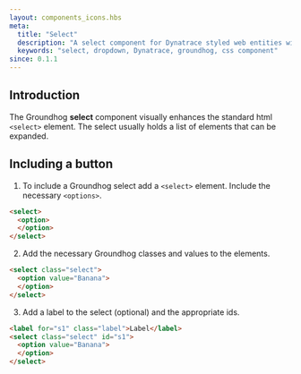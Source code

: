 ```yaml
---
layout: components_icons.hbs
meta:
  title: "Select"
  description: "A select component for Dynatrace styled web entities with css and markup examples."
  keywords: "select, dropdown, Dynatrace, groundhog, css component"
since: 0.1.1
---
```



## Introduction
The Groundhog **select** component visually enhances the standard html `<select>` element. The select usually holds a list of elements that can be expanded.


## Including a button
1. To include a Groundhog select add a `<select>` element. Include the necessary `<options>`.
```html
<select>
  <option>
  </option>
</select>
```
2. Add the necessary Groundhog classes and values to the elements.
```html
<select class="select">
  <option value="Banana">
  </option>
</select>
```
3. Add a label to the select (optional) and the appropriate ids.
```html
<label for="s1" class="label">Label</label>
<select class="select" id="s1">
  <option value="Banana">
  </option>
</select>
```
